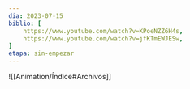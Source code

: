 ```yaml
---
dia: 2023-07-15
biblio: [
	https://www.youtube.com/watch?v=KPoeNZZ6H4s,
	https://www.youtube.com/watch?v=jfKTmEWJESw,
]
etapa: sin-empezar
---
```










![[Animation/Índice#Archivos]]